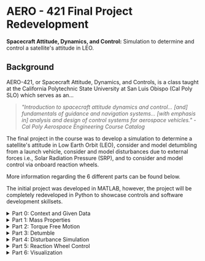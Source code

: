# **AERO - 421 Final Project Redevelopment**
**Spacecraft Attitude, Dynamics, and Control:** Simulation to determine and control a satellite's attitude in LEO.

## **Background**
AERO-421, or Spacecraft Attitude, Dynamics, and Controls, is a class taught at the California Polytechnic State University at San Luis Obispo (Cal Poly SLO) which serves as an...

> *"Introduction to spacecraft attitude dynamics and control... [and] fundamentals of guidance and navigation systems... [with emphasis in] analysis and design of control systems for aerospace vehicles." - Cal Poly Aerospace Engineering Course Catalog*

The final project in the course was to develop a simulation to determine a satellite's attitude in Low Earth Orbit (LEO), consider and model detumbling from a launch vehicle, consider and model disturbances due to external forces i.e., Solar Radiation Pressure (SRP), and to consider and model control via onboard reaction wheels. 

More information regarding the 6 different parts can be found below.

The initial project was developed in MATLAB, however, the project will be completely redeveloped in Python to showcase controls and software development skillsets.

<details><summary>Part 0: Context and Given Data</summary>

## **Part 0: Context and Given Data**
The project will explore modeling and simulation of the various stages of a spacecraft mission, specifically simulating the attitude dynamics from initial spacecraft deployment to operation. In this simulation, the spacecraft is an Earth observing satellite and an attitude determination and control system must be designed using reaction wheels to ensure the spacecraft maintains pointing nadir.

**Orbital Data:**
* *h* (angular momentum) *= 53335.2 km^2/s*
* *e* (eccentricity) *= 0*
* *Ω* (Right Ascension of Ascending Node) *= 0 deg*
* *i* (inclination) *= 98.43 deg*
* *ω* (Argument of Perigee) *= 0 deg*
* *θ* (True Anomaly) *= 0 deg*
* *ϵ-LVLH* (Initial Quaternion relating the body to the LVLH frame) *= [0, 0, 0]; η = 1*

**Detumble Phase:**
* Spacecraft is a square box with *2 meters* on each edge with total mass of *640 kg*
* Initial Angular Velocity of *[-0.05, 0.03, 0.2] rad/s* relating the body to the ECI frame

**Normal Operations:**
* Spacecraft bus is a *2 meter* cube with mass of *500 kg*. The center of mass of the spacecraft is located at the geometric center of the bus.
* A rectangular sensor is attached to the face pointing towards the Earth (+Z-axis) and is *1 meter* long and *0.25 meters* square. The sensor has a mass of *100 kg*.
* Two solar panels are deployed along the +/- Y-axis and are constrained to rotate about the +/- Y-axis. The solar panels are *3 meters* long (in the Y-axis), *2 meters* wide, and *0.05 meters* thick. Each panel has a mass of *20 kg* and the center of mass is located at the geometric center of the panel. The solar panels do not rotate relative to the spacecraft bus.
* Assume all spacecraft components have uniform density with centers of mass located at the geometric centers of each component
* Magnetically, the spacecraft residual magnetic dipole moment can be modeled as pointing in the -Z direction with magnitude *0.5 A-m^2*
* See the figure below for the spacecraft schematic
* Because the thrusters are not actually fully-modulated thrusters, the spacecraft will have a residual angular velocity of *[0.001, -0.001, 0.002] rad/s* relating the body to the ECI frame after the detumble phase.
* During operation the spacecraft is required to point at the target on the ground to within 0.001 degrees 3-sigma using the reaction wheels used in the reaction wheels part.

![Spacecraft Schematic](./OutputFiles/0_SpacecraftModel.png)

</details>

<details><summary>Part 1: Mass Properties</summary>

## **Part 1: Mass Properties**
Determine the mass and inertial properties of the spacecraft for both the detumble and the normal operations phases.

**Outputs:**
* Total mass of the spacecraft
* Center of mass relative to the spacecraft bus center of mass. The body frame will be located at the center of mass of the whole spacecraft
* Intertia matrix of the whole spacecraft about the center of mass of the spacecraft

</details>

<details><summary>Part 2: Torque Free Motion</summary>

## **Part 2: Torque Free Motion**
Model the torque free orbital and attitude motion of the spacecraft

**Outputs:**
Plots for...
* Euler angles relating body to ECI reference frames...
* Quaternions relating body to ECI reference frames...
* Angular velocity relating body to ECI reference frames...</br>
for one period of the orbit

</details>

<details><summary>Part 3: Detumble</summary>

## **Part 3: Detumble**
Simulate the motion of the satellite during the detumble phase. Assume fully modulated thrusters and use direct velocity feedback

**Outputs:**
Plots for... 
* Euler angles and quaternions relating body to ECI reference frames
* Angular velocity of the spacecraft in body components for the detumble phase
* Torque components in the body frame

</details>

<details><summary>Part 4: Disturbance Simulation</summary>

## **Part 4: Disturbance Simulation**
Add the four disturbance models to the simulation:
* Atmospheric Drag
* Solar Pressure
* Gravity Gradient
* Earth Magnetic Field

Use the following model for the atmospheric density. Notice that **h** is the height above the Earth's surface in **kilometers** where **R_Earth** equals **6378km**

![Disturbance Model](./OutputFiles/0_DisturbanceModel.png)

Consider the simulation epoch to be March 20, 2021. Disregard any variations of the ECI representation of the sunlight direction during the simulation.

**Outputs:** Plots for...
* Euler angles and quaternions relating the body to the ECI reference frame
* Euler angles and quaternions relating the body to the LVLH reference frame
* Angular velocity of the spacecraft relative to the ECI frame expressed in body components
* Angular velocity of the spacecraft relative to the LVLH frame expressed in body components
* Torque components for atmospheric drag, solar radiation pressure, gravity gradient, and earth magnetic field

</details>

<details><summary>Part 5: Reaction Wheel Control</summary>

## **Part 5: Reaction Wheel Control**
Determine the control gains for a full state feedback 3-axis reaction wheel control system. Use the requirements of **ζ = 0.65** and **t_s = 30 sec**

The positions of the 3 reaction wheels are **[1, 0, 0]**, **[0, 1, 0]**, and **[0, 0, 1]**. Each reaction wheel can be modeled as a simple cylinder with **radius** of **0.3 m** and a **height** of **0.02 m**

**Outputs:** Plots for...
* Euler angles and quaternions relating the body to ECI reference frame
* Euler angles and quaternions relating the body to LVLH reference frame
* Angular velocity of the spacecraft relative to the ECI reference frame expressed in body components
* Angular velocity of the spacecraft relative to LVLH frame expressed in body components
* Commanded moment from the determined control law
* Wheel speed of each reaction wheel

</details>

<details><summary>Part 6: Visualization</summary>

## **Part 6: Visualization**
Determine and animate the quanterions of the spacecraft, from ECI to body frame, for the duration of 1-5 revolutions. 

**Output**:
* Table of quaternion and time data
* Video or other animation file to show the revolution of the spacecraft

</details>